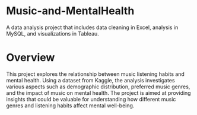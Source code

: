 # Music-and-MentalHealth
A data analysis project that includes data cleaning in Excel, analysis in MySQL, and visualizations in Tableau.

# Overview

This project explores the relationship between music listening habits and mental health. Using a dataset from Kaggle, the analysis investigates various aspects such as demographic distribution, preferred music genres, and the impact of music on mental health. The project is aimed at providing insights that could be valuable for understanding how different music genres and listening habits affect mental well-being.